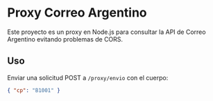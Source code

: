 # Proxy Correo Argentino

Este proyecto es un proxy en Node.js para consultar la API de Correo Argentino evitando problemas de CORS.

## Uso

Enviar una solicitud POST a `/proxy/envio` con el cuerpo:

```json
{ "cp": "B1001" }